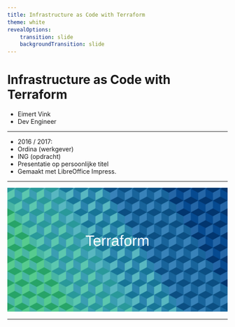 ```yaml
---
title: Infrastructure as Code with Terraform
theme: white
revealOptions:
    transition: slide
    backgroundTransition: slide
---
```


# Infrastructure as Code with Terraform


* Eimert Vink
* Dev Engineer

----

* 2016 / 2017:
* Ordina (werkgever)
* ING (opdracht)
* Presentatie op persoonlijke titel
* Gemaakt met LibreOffice Impress.

---


<img src="images/20170109_infrastructure_as_code_terraform_slideshare-01.png">

----
